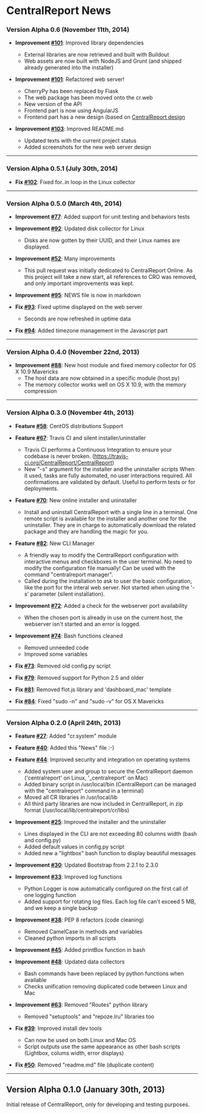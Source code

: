 CentralReport News
===================

### Version Alpha 0.6 (November 11th, 2014)

- **Improvement [#101](https://github.com/CentralReport/CentralReport/pull/101)**: Improved library dependencies
    * External libraries are now retrieved and built with Buildout
    * Web assets are now built with NodeJS and Grunt (and shipped already generated into the installer)

- **Improvement [#101](https://github.com/CentralReport/CentralReport/pull/101)**: Refactored web server!
    * CherryPy has been replaced by Flask
    * The web package has been moved onto the cr.web
    * New version of the API
    * Frontend part is now using AngularJS
    * Frontend part has a new design (based on [CentralReport design](https://github.com/CentralReport/cr-design/)

- **Improvement [#103](https://github.com/CentralReport/CentralReport/pull/103)**: Improved README.md
    * Updated texts with the current project status
    * Added screenshots for the new web server design

***

### Version Alpha 0.5.1 (July 30th, 2014)

- **Fix [#102](https://github.com/CentralReport/CentralReport/pull/102)**: Fixed for..in loop in the Linux collector

***

### Version Alpha 0.5.0 (March 4th, 2014)

- **Improvement [#77](https://github.com/CentralReport/CentralReport/pull/77)**: Added support for unit testing and behaviors tests

- **Improvement [#92](https://github.com/CentralReport/CentralReport/pull/92)**: Updated disk collector for Linux
    * Disks are now gotten by their UUID, and their Linux names are displayed.

- **Improvement [#52](https://github.com/CentralReport/CentralReport/pull/52)**: Many improvements
    * This pull request was initially dedicated to CentralReport Online. As this project will take a new start,
      all references to CRO was removed, and only important improvements was kept.

- **Improvement [#95](https://github.com/CentralReport/CentralReport/pull/95)**: NEWS file is now in markdown

- **Fix [#93](https://github.com/CentralReport/CentralReport/pull/93)**: Fixed uptime displayed on the web server
    * Seconds are now refreshed in uptime data

- **Fix [#94](https://github.com/CentralReport/CentralReport/pull/94)**: Added timezone management in the Javascript part

***

### Version Alpha 0.4.0 (November 22nd, 2013)

- **Improvement [#88](https://github.com/CentralReport/CentralReport/pull/88)**: New host module and fixed memory collector for OS X 10.9 Mavericks
    * The host data are now obtained in a specific module (host.py)
    * The memory collector works well on OS X 10.9, with the memory compression

***

### Version Alpha 0.3.0 (November 4th, 2013)

- **Feature [#58](https://github.com/CentralReport/CentralReport/pull/58)**: CentOS distributions Support

- **Feature [#67](https://github.com/CentralReport/CentralReport/pull/67)**: Travis CI and silent installer/uninstaller
    * Travis CI performs a Continuous Integration to ensure
      your codebase is never broken.
      (https://travis-ci.org/CentralReport/CentralReport)
    * New "-s" argument for the installer and the uninstaller scripts
      When it used, tasks are fully automated, no user interactions required.
      All confirmations are validated by default.
      Useful to perform tests or for deployments.

- **Feature [#70](https://github.com/CentralReport/CentralReport/pull/70)**: New online installer and uninstaller
    * Install and uninstall CentralReport with a single line in a terminal.
      One remote script is available for the installer and another one for
      the uninstaller. They are in charge to automatically download the related
      package and they are handling the magic for you.

- **Feature [#82](https://github.com/CentralReport/CentralReport/pull/82)**: New CLI Manager
    * A friendly way to modify the CentralReport configuration with
      interactive menus and checkboxes in the user terminal. No need
      to modify the configuration file manually!
      Can be used with the command "centralreport manager".
    * Called during the installation to ask to user the basic
      configuration, like the port for the interal web server. Not started
      when using the '-s' parameter (silent installation).

- **Improvement [#72](https://github.com/CentralReport/CentralReport/pull/72)**: Added a check for the webserver port availability
    * When the chosen port is already in use on the current host,
      the webserver isn't started and an error is logged.

- **Improvement [#74](https://github.com/CentralReport/CentralReport/pull/74)**: Bash functions cleaned
    * Removed unneeded code
    * Improved some variables

- **Fix [#73](https://github.com/CentralReport/CentralReport/pull/73)**: Removed old config.py script

- **Fix [#79](https://github.com/CentralReport/CentralReport/pull/79)**: Removed support for Python 2.5 and older

- **Fix [#81](https://github.com/CentralReport/CentralReport/pull/81)**: Removed flot.js library and 'dashboard_mac' template

- **Fix [#84](https://github.com/CentralReport/CentralReport/pull/84)**: Fixed "sudo -n" and "sudo -v" for OS X Mavericks

***

### Version Alpha 0.2.0 (April 24th, 2013)

- **Feature [#27](https://github.com/CentralReport/CentralReport/pull/27)**: Added "cr.system" module

- **Feature [#40](https://github.com/CentralReport/CentralReport/pull/40)**: Added this "News" file :-)

- **Feature [#44](https://github.com/CentralReport/CentralReport/pull/44)**: Improved security and integration on operating systems
    * Added system user and group to secure the CentralReport daemon
      ('centralreport' on Linux, '_centralreport' on Mac)
    * Added binary script in /usr/local/bin
      (CentralReport can be managed with the "centralreport" command in
      a terminal)
    * Moved all CR libraries in /usr/local/lib
    * All third party libraries are now included in CentralReport,
      in zip format (/usr/local/lib/centralreport/cr/libs)

- **Improvement [#25](https://github.com/CentralReport/CentralReport/pull/25)**: Improved the installer and the uninstaller
    * Lines displayed in the CLI are not exceeding 80 columns width
          (bash and config.py)
    * Added default values in config.py script
    * Added new a "lightbox" bash function to display beautiful messages

- **Improvement [#30](https://github.com/CentralReport/CentralReport/pull/30)**: Updated Bootstrap from 2.2.1 to 2.3.0

- **Improvement [#33](https://github.com/CentralReport/CentralReport/pull/33)**: Improved log functions
    * Python Logger is now automatically configured on the first call of
      one logging function
    * Added support for rotating log files. Each log file can't exceed 5 MB,
      and we keep a single backup

- **Improvement [#38](https://github.com/CentralReport/CentralReport/pull/38)**: PEP 8 refactors (code cleaning)
    * Removed CamelCase in methods and variables
    * Cleaned python imports in all scripts

- **Improvement [#45](https://github.com/CentralReport/CentralReport/pull/45)**: Added printBox function in bash

- **Improvement [#48](https://github.com/CentralReport/CentralReport/pull/48)**: Updated data collectors
    * Bash commands have been replaced by python functions when available
    * Checks unification removing duplicated code between Linux and Mac

- **Improvement [#63](https://github.com/CentralReport/CentralReport/pull/63)**: Removed "Routes" python library
    * Removed "setuptools" and "repoze.lru" libraries too

- **Fix [#39](https://github.com/CentralReport/CentralReport/pull/39)**: Improved install dev tools
    * Can now be used on both Linux and Mac OS
    * Script outputs use the same appearance as other bash scripts
      (Lightbox, colums width, error displays)

- **Fix [#50](https://github.com/CentralReport/CentralReport/pull/50)**: Removed "readme.md" file (duplicate content)

***

## Version Alpha 0.1.0 (January 30th, 2013)
Initial release of CentralReport, only for developing and testing purposes.
